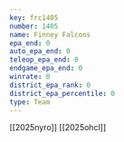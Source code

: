 ```yaml
---
key: frc1405
number: 1405
name: Finney Falcons
epa_end: 0
auto_epa_end: 0
teleop_epa_end: 0
endgame_epa_end: 0
winrate: 0
district_epa_rank: 0
district_epa_percentile: 0
type: Team
---
```

[[2025nyro]]
[[2025ohcl]]
